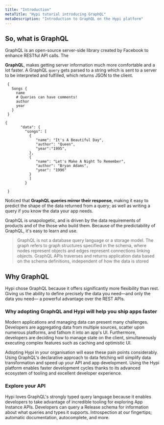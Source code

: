 ```yaml
---
title: "Introduction"
metaTitle: "Hypi tutorial introducing GraphQL"
metaDescription: "Introduction to GraphQL on the Hypi platform"
---
```


## So, what is GraphQL
GraphQL is an open-source server-side library created by Facebook to enhance RESTful API calls. The 

**GraphQL**, makes getting server information much more comfortable and a lot faster.
A GraphQL `query` gets parsed to a string which is sent to a server to be interpreted and fulfilled, which returns JSON to the client.

<div className={"code-container"}>

<div className={"code-column"}>

     {
       Songs {
         name
         # Queries can have comments!
         author
         year
       }
     }
     
</div>  
<div className={"code-column"}>

    {
           "data": {
             "songs": [
               {
                  "name": "It's A Beautiful Day",
                  "author": "Queen",
                  "year":"1995",
               },
               {
                  "name": "Let's Make A Night To Remember",
                  "author": "Bryan Adams",
                  "year": "1996"
               }
               ]
             }
           
     }
         
</div>

</div>


Noticed that **GraphQL queries mirror their response**, making it easy to predict the shape of the data returned from a query; as well as writing a query if you know the data your app needs.


GraphQL is unapologetic, and is driven by the data requirements of products and of the those who build them. Because of the predictability of GraphQL, it's easy to learn and use.

 > GraphQL is not a database query language or a storage model. The graph refers to graph structures specified in the schema, where nodes represent objects and edges represent connections linking objects. GraphQL APIs traverses and returns application data based on the schema definitions, independent of how the data is stored


## Why GraphQL
  Hypi chose GraphQL because it offers significantly more flexibility than rest. Giving us the ability to define precisely the data you need—and only the data you need— a powerful advantage over the REST APIs.

### Why adopting GraphQL and Hypi will help you ship apps faster

Modern applications and managing data can present many challenges. Developers are aggregating data from multiple sources, scatter upon numerous platforms, and fathom it into an app's UI. Furthermore, developers are deciding how to manage state on the client, simultaneously executing complex features such as caching and optimistic UI.

Adopting Hypi in your organisation will ease these pain points considerably. Using GraphQL's declarative approach to data fetching will simplify data transformation and speed up your API and app development. Using the Hypi platform enables faster development cycles thanks to its advanced ecosystem of tooling and excellent developer experience.


### Explore your API
Hypi loves GraphQL's strongly typed query language because it enables developers to take advantage of incredible tooling for exploring App Instance  APIs. Developers can query a Release schema for information about what queries and types it supports. Introspection at our fingertips; automatic documentation, autocomplete, and more.
